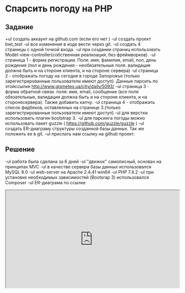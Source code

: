 # Спарсить погоду на PHP

## Задание
 +ul создать аккаунт на github.com (если его нет )
  -ul создать проект bwt_test
  -ul все изменения в коде вести через git.
  -ul создать 4 страницы с одной точкой входа.
  -ul при создании страниц использовать Model-view-controller(собственная реализация, без фреймворков).
   -ul страница 1 - форма регистрации. Поля: имя, фамилия, email, пол, день рождения (пол и день рождения - необязательные поля. валидация должна быть и на стороне клиента, и на стороне сервера)
   -ul страница 2 - отображать погоду на сегодня в городе Запорожье (только зарегистрированные пользователи имеют доступ). Данные парсить по этойссылке http://www.gismeteo.ua/city/daily/5093/
   -ul страница 3 - форма обратной связи. поля: имя, email, сообщение (все поля обязательные, валидация должна быть и на стороне клиента, и на сторонесервера). Также добавить капчу.
   -ul страница 4 - отображать список фидбеков, оставленных на странице 3.(только зарегистрированные пользователи имеют доступ)
  -ul для верстки использовать плагин bootstrap 3.
  -ul для парсинга погоды можно использовать пакет guzzle ( https://github.com/guzzle/guzzle )
  -ul создать ER-диаграму структуры созданной базы данных. Так же положить ее в git.
  -ul прислать нам ссылку на github проект.

## Решение
  -ul работа была сделана за 6 дней
  -ul "движок" самописный, основан на принципах MVC
  -ul в качестве сервера базы данных использовался MySQL 8.0
  -ul web-server на Apache 2.4.41 win64
  -ul PHP 7.4.2
  -ul при установке необходимых зависимостей (Bootsrap 3) использовался Composer
  -ul ER-диаграма по ссылке
<iframe width="560" height="315" src='https://dbdiagram.io/embed/5e7eaa794495b02c3b88e282'> </iframe>
